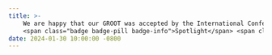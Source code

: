 ```yaml
---
title: >-
    We are happy that our GROOT was accepted by the International Conference on Learning Representations (ICLR) 2024. 
    <span class="badge badge-pill badge-info">Spotlight</span> <span class="badge badge-pill badge-info">Top 5%</span> 
date: 2024-01-30 10:00:00 -0800
---
```

